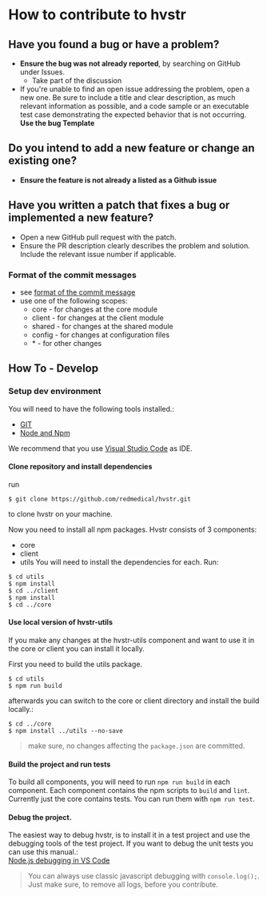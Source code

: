 # How to contribute to hvstr

## Have you found a bug or have a problem?
* __Ensure the bug was not already reported__, by searching on GitHub under Issues.
    * Take part of the discussion
* If you're unable to find an open issue addressing the problem, open a new one. Be sure to include a title and clear description, as much relevant information as possible, and a code sample or an executable test case demonstrating the expected behavior that is not occurring. __Use the bug Template__

## Do you intend to add a new feature or change an existing one?
* __Ensure the feature is not already a listed as a Github issue__


## Have you written a patch that fixes a bug or implemented a new feature?
* Open a new GitHub pull request with the patch.
* Ensure the PR description clearly describes the problem and solution. Include the relevant issue number if applicable.

### Format of the commit messages
* see [format of the commit message](https://github.com/angular/angular.js/blob/master/DEVELOPERS.md#commit-message-format)
* use one of the following scopes:
    * core - for changes at the core module
    * client - for changes at the client module
    * shared - for changes at the shared module
    * config - for changes at configuration files
    * \* - for other changes

## How To - Develop

### Setup dev environment

You will need to have the following tools installed.:
* [GIT](https://git-scm.com/)
* [Node and Npm](https://nodejs.org/en/)

We recommend that you use [Visual Studio Code](https://code.visualstudio.com/) as IDE.

#### Clone repository and install dependencies

run
```
$ git clone https://github.com/redmedical/hvstr.git
```
to clone hvstr on your machine.

Now you need to install all npm packages. Hvstr consists of 3 components:
* core
* client
* utils
You will need to install the dependencies for each. Run:
```
$ cd utils
$ npm install
$ cd ../client
$ npm install
$ cd ../core
```

#### Use local version of hvstr-utils
If you make any changes at the hvstr-utils component and want to use it in the core or client you can install it locally.

First you need to build the utils package.
```
$ cd utils
$ npm run build
```
afterwards you can switch to the core or client directory and install the build locally.:
```
$ cd ../core
$ npm install ../utils --no-save
```
> make sure, no changes affecting the `package.json` are committed.

#### Build the project and run tests

To build all components, you will need to run ```npm run build``` in each component. Each component contains the npm scripts to ```build``` and ```lint```. Currently just the core contains tests. You can run them with ```npm run test```.

#### Debug the project.
The easiest way to debug hvstr, is to install it in a test project and use the debugging tools of the test project. If you want to debug the unit tests you can use this manual.:  
[Node.js debugging in VS Code](https://code.visualstudio.com/docs/nodejs/nodejs-debugging)

> You can always use classic javascript debugging with ```console.log();```. Just make sure, to remove all logs, before you contribute.
